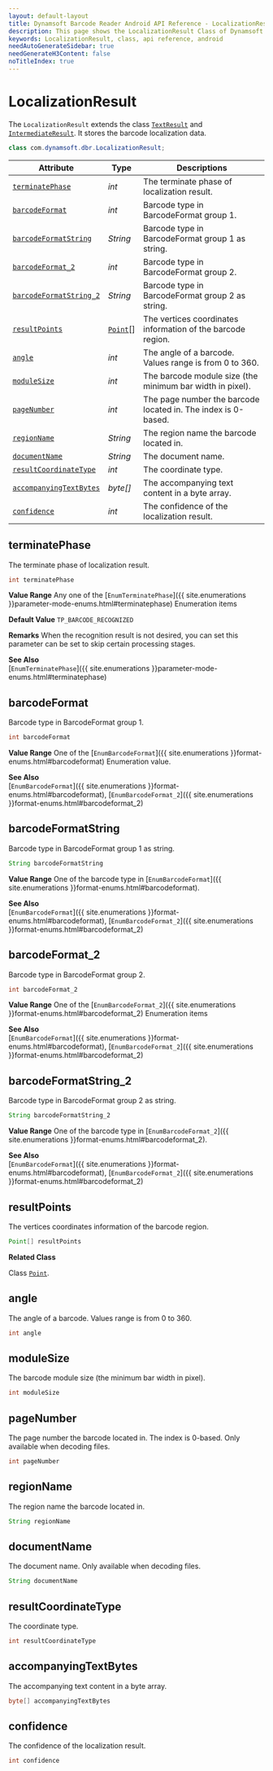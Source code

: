 ```yaml
---
layout: default-layout
title: Dynamsoft Barcode Reader Android API Reference - LocalizationResult Class
description: This page shows the LocalizationResult Class of Dynamsoft Barcode Reader for Android SDK.
keywords: LocalizationResult, class, api reference, android
needAutoGenerateSidebar: true
needGenerateH3Content: false
noTitleIndex: true
---
```


# LocalizationResult

The `LocalizationResult` extends the class [`TextResult`](auxiliary-TextResult.md) and [`IntermediateResult`](auxiliary-IntermediateResult.md). It stores the barcode localization data.

```java
class com.dynamsoft.dbr.LocalizationResult;
```

| Attribute | Type | Descriptions |
|---------- | ---- | ----------- |
| [`terminatePhase`](#terminatephase) | *int* | The terminate phase of localization result. |
| [`barcodeFormat`](#barcodeformat) | *int* | Barcode type in BarcodeFormat group 1. |
| [`barcodeFormatString`](#barcodeformatstring) | *String* | Barcode type in BarcodeFormat group 1 as string. |
| [`barcodeFormat_2`](#barcodeformat_2 ) | *int* | Barcode type in BarcodeFormat group 2. |
| [`barcodeFormatString_2`](#barcodeformatstring_2) | *String* | Barcode type in BarcodeFormat group 2 as string. |
| [`resultPoints`](#resultpoints) | [`Point`](auxiliary-Point.md)\[\] | The vertices coordinates information of the barcode region. |
| [`angle`](#angle) | *int* | The angle of a barcode. Values range is from 0 to 360. |
| [`moduleSize`](#modulesize) | *int* | The barcode module size (the minimum bar width in pixel). |
| [`pageNumber`](#pagenumber) | *int* | The page number the barcode located in. The index is 0-based. |
| [`regionName`](#regionname) | *String* | The region name the barcode located in. |
| [`documentName`](#documentname)| *String* | The document name. |
| [`resultCoordinateType`](#resultcoordinatetype) | *int* | The coordinate type. |
| [`accompanyingTextBytes`](#accompanyingtextbytes) | *byte\[\]* | The accompanying text content in a byte array. |
| [`confidence`](#confidence) | *int* | The confidence of the localization result. |

## terminatePhase

The terminate phase of localization result.

```java
int terminatePhase
```

**Value Range**
Any one of the [`EnumTerminatePhase`]({{ site.enumerations }}parameter-mode-enums.html#terminatephase) Enumeration items

**Default Value**
`TP_BARCODE_RECOGNIZED`

**Remarks**
When the recognition result is not desired, you can set this parameter can be set to skip certain processing stages.

**See Also**  
[`EnumTerminatePhase`]({{ site.enumerations }}parameter-mode-enums.html#terminatephase)

## barcodeFormat

Barcode type in BarcodeFormat group 1.

```java
int barcodeFormat
```

**Value Range**
One of the [`EnumBarcodeFormat`]({{ site.enumerations }}format-enums.html#barcodeformat) Enumeration value.

**See Also**  
[`EnumBarcodeFormat`]({{ site.enumerations }}format-enums.html#barcodeformat), [`EnumBarcodeFormat_2`]({{ site.enumerations }}format-enums.html#barcodeformat_2)

## barcodeFormatString

Barcode type in BarcodeFormat group 1 as string.

```java
String barcodeFormatString
```

**Value Range**
One of the barcode type in [`EnumBarcodeFormat`]({{ site.enumerations }}format-enums.html#barcodeformat).

**See Also**  
[`EnumBarcodeFormat`]({{ site.enumerations }}format-enums.html#barcodeformat), [`EnumBarcodeFormat_2`]({{ site.enumerations }}format-enums.html#barcodeformat_2)

## barcodeFormat_2

Barcode type in BarcodeFormat group 2.

```java
int barcodeFormat_2
```

**Value Range**
One of the [`EnumBarcodeFormat_2`]({{ site.enumerations }}format-enums.html#barcodeformat_2) Enumeration items

**See Also**  
[`EnumBarcodeFormat`]({{ site.enumerations }}format-enums.html#barcodeformat), [`EnumBarcodeFormat_2`]({{ site.enumerations }}format-enums.html#barcodeformat_2)

## barcodeFormatString_2

Barcode type in BarcodeFormat group 2 as string.

```java
String barcodeFormatString_2
```

**Value Range**
One of the barcode type in [`EnumBarcodeFormat_2`]({{ site.enumerations }}format-enums.html#barcodeformat_2).

**See Also**  
[`EnumBarcodeFormat`]({{ site.enumerations }}format-enums.html#barcodeformat), [`EnumBarcodeFormat_2`]({{ site.enumerations }}format-enums.html#barcodeformat_2)

## resultPoints

The vertices coordinates information of the barcode region.

```java
Point[] resultPoints
```

**Related Class**

Class [`Point`](auxiliary-Point.md).

## angle

The angle of a barcode. Values range is from 0 to 360.

```java
int angle
```

## moduleSize

The barcode module size (the minimum bar width in pixel).

```java
int moduleSize
```

## pageNumber

The page number the barcode located in. The index is 0-based. Only available when decoding files.

```java
int pageNumber
```

## regionName

The region name the barcode located in.

```java
String regionName
```

## documentName

The document name. Only available when decoding files.

```java
String documentName
```

## resultCoordinateType

The coordinate type.

```java
int resultCoordinateType
```

## accompanyingTextBytes

The accompanying text content in a byte array.

```java
byte[] accompanyingTextBytes
```

## confidence

The confidence of the localization result.

```java
int confidence
```
